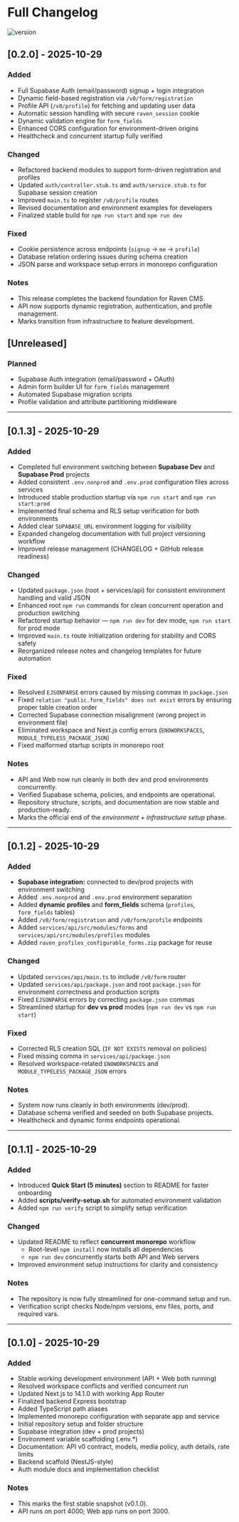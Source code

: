 # Full Changelog
![version](https://img.shields.io/badge/version-v0.2.0-blue.svg)

## [0.2.0] - 2025-10-29
### Added
- Full Supabase Auth (email/password) signup + login integration
- Dynamic field-based registration via `/v0/form/registration`
- Profile API (`/v0/profile`) for fetching and updating user data
- Automatic session handling with secure `raven_session` cookie
- Dynamic validation engine for `form_fields`
- Enhanced CORS configuration for environment-driven origins
- Healthcheck and concurrent startup fully verified

### Changed
- Refactored backend modules to support form-driven registration and profiles
- Updated `auth/controller.stub.ts` and `auth/service.stub.ts` for Supabase session creation
- Improved `main.ts` to register `/v0/profile` routes
- Revised documentation and environment examples for developers
- Finalized stable build for `npm run start` and `npm run dev`

### Fixed
- Cookie persistence across endpoints (`signup` → `me` → `profile`)
- Database relation ordering issues during schema creation
- JSON parse and workspace setup errors in monorepo configuration

### Notes
- This release completes the backend foundation for Raven CMS.
- API now supports dynamic registration, authentication, and profile management.
- Marks transition from infrastructure to feature development.

## [Unreleased]
### Planned
- Supabase Auth integration (email/password + OAuth)
- Admin form builder UI for `form_fields` management
- Automated Supabase migration scripts
- Profile validation and attribute partitioning middleware

---

## [0.1.3] - 2025-10-29
### Added
- Completed full environment switching between **Supabase Dev** and **Supabase Prod** projects  
- Added consistent `.env.nonprod` and `.env.prod` configuration files across services  
- Introduced stable production startup via `npm run start` and `npm run start:prod`  
- Implemented final schema and RLS setup verification for both environments  
- Added clear `SUPABASE_URL` environment logging for visibility  
- Expanded changelog documentation with full project versioning workflow  
- Improved release management (CHANGELOG + GitHub release readiness)  

### Changed
- Updated `package.json` (root + services/api) for consistent environment handling and valid JSON  
- Enhanced root `npm run` commands for clean concurrent operation and production switching  
- Refactored startup behavior — `npm run dev` for dev mode, `npm run start` for prod mode  
- Improved `main.ts` route initialization ordering for stability and CORS safety  
- Reorganized release notes and changelog templates for future automation  

### Fixed
- Resolved `EJSONPARSE` errors caused by missing commas in `package.json`  
- Fixed `relation "public.form_fields" does not exist` errors by ensuring proper table creation order  
- Corrected Supabase connection misalignment (wrong project in environment file)  
- Eliminated workspace and Next.js config errors (`ENOWORKSPACES`, `MODULE_TYPELESS_PACKAGE_JSON`)  
- Fixed malformed startup scripts in monorepo root  

### Notes
- API and Web now run cleanly in both dev and prod environments concurrently.  
- Verified Supabase schema, policies, and endpoints are operational.  
- Repository structure, scripts, and documentation are now stable and production-ready.  
- Marks the official end of the *environment + infrastructure setup* phase.  

---

## [0.1.2] - 2025-10-29
### Added
- **Supabase integration:** connected to dev/prod projects with environment switching  
- Added `.env.nonprod` and `.env.prod` environment separation  
- Added **dynamic profiles** and **form_fields** schema (`profiles`, `form_fields` tables)  
- Added `/v0/form/registration` and `/v0/form/profile` endpoints  
- Added `services/api/src/modules/forms` and `services/api/src/modules/profiles` modules  
- Added `raven_profiles_configurable_forms.zip` package for reuse  

### Changed
- Updated `services/api/main.ts` to include `/v0/form` router  
- Updated `services/api/package.json` and root `package.json` for environment correctness and production scripts  
- Fixed `EJSONPARSE` errors by correcting `package.json` commas  
- Streamlined startup for **dev vs prod** modes (`npm run dev` vs `npm run start`)  

### Fixed
- Corrected RLS creation SQL (`IF NOT EXISTS` removal on policies)  
- Fixed missing comma in `services/api/package.json`  
- Resolved workspace-related `ENOWORKSPACES` and `MODULE_TYPELESS_PACKAGE_JSON` errors  

### Notes
- System now runs cleanly in both environments (dev/prod).  
- Database schema verified and seeded on both Supabase projects.  
- Healthcheck and dynamic forms endpoints operational.

---

## [0.1.1] - 2025-10-29
### Added
- Introduced **Quick Start (5 minutes)** section to README for faster onboarding
- Added **scripts/verify-setup.sh** for automated environment validation
- Added `npm run verify` script to simplify setup verification

### Changed
- Updated README to reflect **concurrent monorepo** workflow
  - Root-level `npm install` now installs all dependencies
  - `npm run dev` concurrently starts both API and Web servers
- Improved environment setup instructions for clarity and consistency

### Notes
- The repository is now fully streamlined for one-command setup and run.
- Verification script checks Node/npm versions, env files, ports, and required vars.

---

## [0.1.0] - 2025-10-29
### Added
- Stable working development environment (API + Web both running)
- Resolved workspace conflicts and verified concurrent run
- Updated Next.js to 14.1.0 with working App Router
- Finalized backend Express bootstrap
- Added TypeScript path aliases
- Implemented monorepo configuration with separate app and service
- Initial repository setup and folder structure
- Supabase integration (dev + prod projects)
- Environment variable scaffolding (.env.*)
- Documentation: API v0 contract, models, media policy, auth details, rate limits
- Backend scaffold (NestJS-style)
- Auth module docs and implementation checklist

### Notes
- This marks the first stable snapshot (v0.1.0).
- API runs on port 4000; Web app runs on port 3000.
